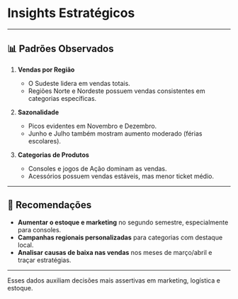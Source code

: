 # Insights Estratégicos

---

## 📊 Padrões Observados

1. **Vendas por Região**
   - O Sudeste lidera em vendas totais.
   - Regiões Norte e Nordeste possuem vendas consistentes em categorias específicas.

2. **Sazonalidade**
   - Picos evidentes em Novembro e Dezembro.
   - Junho e Julho também mostram aumento moderado (férias escolares).

3. **Categorias de Produtos**
   - Consoles e jogos de Ação dominam as vendas.
   - Acessórios possuem vendas estáveis, mas menor ticket médio.

---

## 📌 Recomendações

- **Aumentar o estoque e marketing** no segundo semestre, especialmente para consoles.
- **Campanhas regionais personalizadas** para categorias com destaque local.
- **Analisar causas de baixa nas vendas** nos meses de março/abril e traçar estratégias.

---

Esses dados auxiliam decisões mais assertivas em marketing, logística e estoque.
